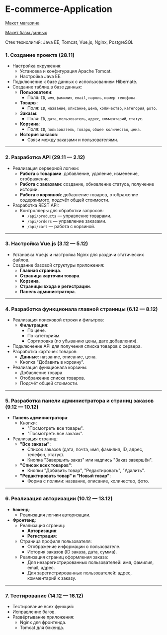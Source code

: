 # E-commerce-Application

[Макет магазина](https://github.com/EugeneKroshinsky/E-commerce-Application/blob/main/Online-Shop.pdf)

[Макет базы данных](https://github.com/EugeneKroshinsky/E-commerce-Application/blob/main/database_model.png)

Стек технолигий: Java EE, Tomcat, Vue.js, Nginx, PostgreSQL

### 1. Создание проекта (28.11)
- Настройка окружения:
  - Установка и конфигурация Apache Tomcat.
  - Настройка Java EE.
- Подключение к базе данных с использованием Hibernate.
- Создание таблиц в базе данных:
  - **Пользователи**:
    - Поля: `ID`, `имя`, `фамилия`, `email`, `пароль`, `номер телефона`.
  - **Товары**:
    - Поля: `ID`, `название`, `описание`, `цена`, `количество`, `категория`, `фото`.
  - **Заказы**:
    - Поля: `ID`, `дата`, `пользователь`, `адрес`, `комментарий`, `статус`.
  - **Корзина**:
    - Поля: `ID`, `пользователь`, `товары`, `общее количество`, `цена`.
  - **История заказов**:
    - Связи между заказами и пользователями.

---

### 2. Разработка API (29.11 — 2.12)
- Реализация серверной логики:
  - **Работа с товарами**: добавление, удаление, изменение, отображение.
  - **Работа с заказами**: создание, обновление статуса, получение истории.
  - **Работа с корзиной**: добавление товаров, отображение содержимого, подсчёт общей стоимости.
- Разработка REST API:
  - Контроллеры для обработки запросов:
    - `/api/products` — управление товарами.
    - `/api/orders` — управление заказами.
    - `/api/cart` — работа с корзиной.

---

### 3. Настройка Vue.js (3.12 — 5.12)
- Установка Vue.js и настройка Nginx для раздачи статических файлов.
- Создание базовой структуры приложения:
  - **Главная страница**.
  - **Страница карточки товара**.
  - **Корзина**.
  - **Страницы входа и регистрации**.
  - **Панель администратора**.

---

### 4. Разработка функционала главной страницы (6.12 — 8.12)
- Реализация поисковой строки и фильтров:
  - **Фильтрация**:
    - По цене.
    - По категориям.
    - Сортировка (по убыванию цены, дате добавления).
- Подключение API для получения списка товаров с сервера.
- Разработка карточек товаров:
  - **Данные**: название, описание, цена.
  - Кнопка "Добавить в корзину".
- Реализация функционала корзины:
  - Добавление товара.
  - Отображение списка товаров.
  - Подсчёт общей стоимости.

---

### 5. Разработка панели администратора и страниц заказов (9.12 — 10.12)
- **Панель администратора**:
  - Кнопки:
    - "Посмотреть все товары".
    - "Посмотреть все заказы".
- Реализация страниц:
  - **"Все заказы"**:
    - Список заказов (дата, почта, имя, фамилия, ID, адрес, телефон, статус).
    - Кнопка "Завершить заказ" или надпись "Заказ завершён".
  - **"Список всех товаров"**:
    - Кнопки "Добавить товар", "Редактировать", "Удалить".
  - **"Редактировать товар" и "Новый товар"**:
    - Форма с полями: название, описание, количество, фото.

---

### 6. Реализация авторизации (10.12 — 13.12)
- **Бэкенд**:
  - Реализация логики авторизации.
- **Фронтенд**:
  - Реализация страниц:
    - **Авторизация**:
    - **Регистрация**:
  - Страница профиля пользователя:
    - Отображение информации о пользователе.
    - История заказов (ID заказа, дата, сумма).
  - Реализация страниц оформления заказа:
    - Для незарегистрированных пользователей: имя, фамилия, email, адрес.
    - Для зарегистрированных пользователей: адрес, комментарий к заказу.

---

### 7. Тестирование (14.12 — 16.12)
- Тестирование всех функций:
- Исправление багов.
- Развёртывание приложения:
  - Nginx для фронтенда.
  - Tomcat для бэкенда.
